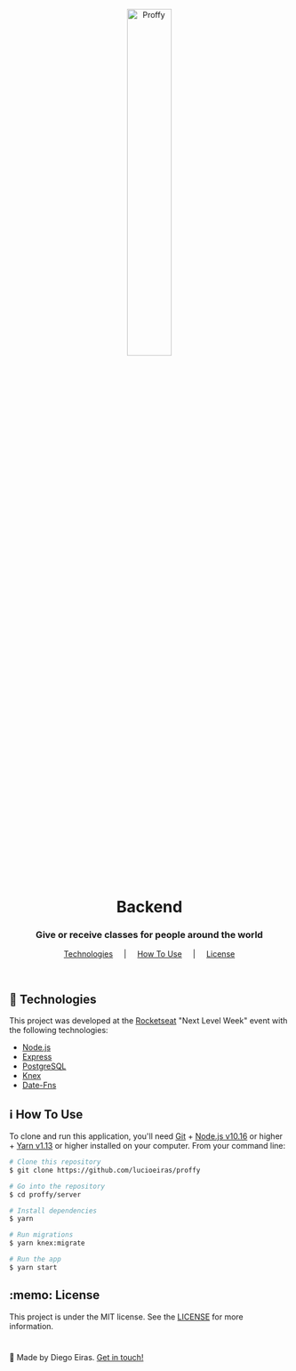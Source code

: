 <p align="center">
  <img src="https://user-images.githubusercontent.com/67290471/90583896-aa3af500-e1a7-11ea-821b-14320e8fc492.png" alt="Proffy" heigth="40%" width="40%" />
</p>

<h1 align="center">Backend</h1>

<h3 align="center">Give or receive classes for people around the world</h3>

<p align="center">
  <a href="#techs">Technologies</a> &nbsp;&nbsp;&nbsp; | &nbsp;&nbsp;&nbsp; <a href="#use">How To Use</a> &nbsp;&nbsp;&nbsp; | &nbsp;&nbsp;&nbsp; <a href="#license">License</a>
</p>

<br>

<h2 id="techs">🚀 Technologies </h1>

This project was developed at the [Rocketseat](https://rocketseat.com.br/) "Next Level Week" event with the following technologies:

-  [Node.js](https://nodejs.org/)
-  [Express](https://expressjs.com/pt-br/)
-  [PostgreSQL](https://www.postgresql.org/)
-  [Knex](http://knexjs.org/)
-  [Date-Fns](https://date-fns.org/)

<h2 id="use">ℹ How To Use </h1>

To clone and run this application, you'll need [Git](https://git-scm.com) + [Node.js v10.16](https://nodejs.org/) or higher + [Yarn v1.13](https://yarnpkg.com/) or higher installed on your computer. From your command line:

```bash
# Clone this repository
$ git clone https://github.com/lucioeiras/proffy

# Go into the repository
$ cd proffy/server

# Install dependencies
$ yarn 

# Run migrations
$ yarn knex:migrate

# Run the app
$ yarn start
```

<h2 id="license">:memo: License</h2>

This project is under the MIT license. See the [LICENSE](https://github.com/lukemorales/react-github-repo-list/blob/master/LICENSE) for more information.

<h1> </h1>

👋 Made by Diego Eiras. 
[Get in touch!](https://www.linkedin.com/in/diego-eiras-2005ba19b/)
